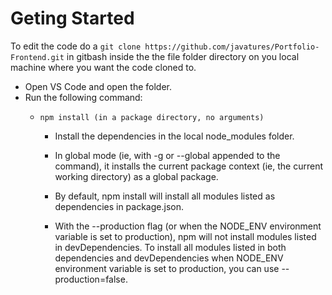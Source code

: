 # Geting Started
To edit the code do a `git clone https://github.com/javatures/Portfolio-Frontend.git` in gitbash inside the the file folder directory on you local machine where you want the code cloned to.
- Open VS Code and open the folder.
- Run the following command: 
    - `npm install (in a package directory, no arguments)`

        - Install the dependencies in the local node_modules folder.

        - In global mode (ie, with -g or --global appended to the command), it installs the current package context (ie, the current working directory) as a global package.

        - By default, npm install will install all modules listed as dependencies in package.json.

        - With the --production flag (or when the NODE_ENV environment variable is set to production), npm will not install modules listed in devDependencies. To install all modules listed in both dependencies and devDependencies when NODE_ENV environment variable is set to production, you can use --production=false.
